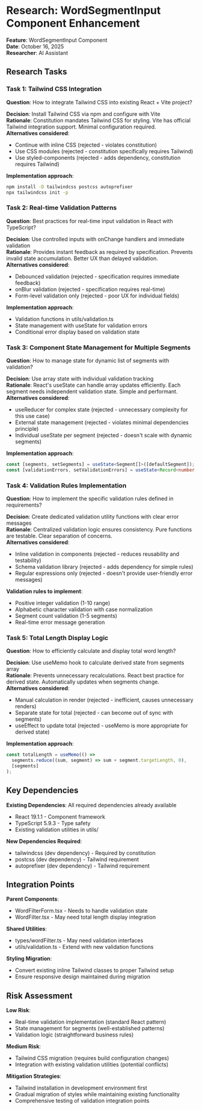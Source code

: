 # Research: WordSegmentInput Component Enhancement

**Feature**: WordSegmentInput Component  
**Date**: October 16, 2025  
**Researcher**: AI Assistant  

## Research Tasks

### Task 1: Tailwind CSS Integration
**Question**: How to integrate Tailwind CSS into existing React + Vite project?

**Decision**: Install Tailwind CSS via npm and configure with Vite  
**Rationale**: Constitution mandates Tailwind CSS for styling. Vite has official Tailwind integration support. Minimal configuration required.  
**Alternatives considered**: 
- Continue with inline CSS (rejected - violates constitution)
- Use CSS modules (rejected - constitution specifically requires Tailwind)
- Use styled-components (rejected - adds dependency, constitution requires Tailwind)

**Implementation approach**:
```bash
npm install -D tailwindcss postcss autoprefixer
npx tailwindcss init -p
```

### Task 2: Real-time Validation Patterns
**Question**: Best practices for real-time input validation in React with TypeScript?

**Decision**: Use controlled inputs with onChange handlers and immediate validation  
**Rationale**: Provides instant feedback as required by specification. Prevents invalid state accumulation. Better UX than delayed validation.  
**Alternatives considered**:
- Debounced validation (rejected - specification requires immediate feedback)
- onBlur validation (rejected - specification requires real-time)
- Form-level validation only (rejected - poor UX for individual fields)

**Implementation approach**:
- Validation functions in utils/validation.ts
- State management with useState for validation errors
- Conditional error display based on validation state

### Task 3: Component State Management for Multiple Segments
**Question**: How to manage state for dynamic list of segments with validation?

**Decision**: Use array state with individual validation tracking  
**Rationale**: React's useState can handle array updates efficiently. Each segment needs independent validation state. Simple and performant.  
**Alternatives considered**:
- useReducer for complex state (rejected - unnecessary complexity for this use case)
- External state management (rejected - violates minimal dependencies principle)
- Individual useState per segment (rejected - doesn't scale with dynamic segments)

**Implementation approach**:
```typescript
const [segments, setSegments] = useState<Segment[]>([defaultSegment]);
const [validationErrors, setValidationErrors] = useState<Record<number, string>>({});
```

### Task 4: Validation Rules Implementation
**Question**: How to implement the specific validation rules defined in requirements?

**Decision**: Create dedicated validation utility functions with clear error messages  
**Rationale**: Centralized validation logic ensures consistency. Pure functions are testable. Clear separation of concerns.  
**Alternatives considered**:
- Inline validation in components (rejected - reduces reusability and testability)
- Schema validation library (rejected - adds dependency for simple rules)
- Regular expressions only (rejected - doesn't provide user-friendly error messages)

**Validation rules to implement**:
- Positive integer validation (1-10 range)
- Alphabetic character validation with case normalization
- Segment count validation (1-5 segments)
- Real-time error message generation

### Task 5: Total Length Display Logic
**Question**: How to efficiently calculate and display total word length?

**Decision**: Use useMemo hook to calculate derived state from segments array  
**Rationale**: Prevents unnecessary recalculations. React best practice for derived state. Automatically updates when segments change.  
**Alternatives considered**:
- Manual calculation in render (rejected - inefficient, causes unnecessary renders)
- Separate state for total (rejected - can become out of sync with segments)
- useEffect to update total (rejected - useMemo is more appropriate for derived state)

**Implementation approach**:
```typescript
const totalLength = useMemo(() => 
  segments.reduce((sum, segment) => sum + segment.targetLength, 0), 
  [segments]
);
```

## Key Dependencies

**Existing Dependencies**: All required dependencies already available
- React 19.1.1 - Component framework
- TypeScript 5.9.3 - Type safety
- Existing validation utilities in utils/

**New Dependencies Required**:
- tailwindcss (dev dependency) - Required by constitution
- postcss (dev dependency) - Tailwind requirement  
- autoprefixer (dev dependency) - Tailwind requirement

## Integration Points

**Parent Components**: 
- WordFilterForm.tsx - Needs to handle validation state
- WordFilter.tsx - May need total length display integration

**Shared Utilities**:
- types/wordFilter.ts - May need validation interfaces
- utils/validation.ts - Extend with new validation functions

**Styling Migration**:
- Convert existing inline Tailwind classes to proper Tailwind setup
- Ensure responsive design maintained during migration

## Risk Assessment

**Low Risk**: 
- Real-time validation implementation (standard React pattern)
- State management for segments (well-established patterns)
- Validation logic (straightforward business rules)

**Medium Risk**:
- Tailwind CSS migration (requires build configuration changes)
- Integration with existing validation utilities (potential conflicts)

**Mitigation Strategies**:
- Tailwind installation in development environment first
- Gradual migration of styles while maintaining existing functionality
- Comprehensive testing of validation integration points
